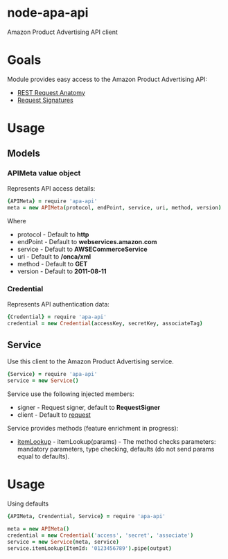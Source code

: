 node-apa-api
============

Amazon Product Advertising API client

# Goals

Module provides easy access to the Amazon Product Advertising API:

* [REST Request Anatomy](http://docs.aws.amazon.com/AWSECommerceService/latest/DG/AnatomyOfaRESTRequest.html)
* [Request Signatures](http://docs.aws.amazon.com/AWSECommerceService/latest/DG/rest-signature.html)

# Usage

## Models

### APIMeta value object

Represents API access details:

```coffeescript
{APIMeta} = require 'apa-api'
meta = new APIMeta(protocol, endPoint, service, uri, method, version)
```

Where

* protocol - Default to **http**
* endPoint - Default to **webservices.amazon.com**
* service - Default to **AWSECommerceService**
* uri - Default to **/onca/xml**
* method - Default to **GET**
* version - Default to **2011-08-11**

### Credential

Represents API authentication data:

```coffeescript
{Credential} = require 'apa-api'
credential = new Credential(accessKey, secretKey, associateTag)
```

## Service
 
Use this client to the Amazon Product Advertising service.

```coffeescript
{Service} = require 'apa-api'
service = new Service()
```

Service use the following injected members:

* signer - Request signer, default to **RequestSigner**
* client - Default to [request](https://github.com/request/request)

Service provides methods (feature enrichment in progress):

* [itemLookup](http://docs.aws.amazon.com/AWSECommerceService/latest/DG/ItemLookup.html) - itemLookup(params) -
The method checks parameters: mandatory parameters, type checking, defaults (do not send params equal to defaults).

# Usage

Using defaults

```coffeescript
{APIMeta, Crendential, Service} = require 'apa-api'

meta = new APIMeta()
credential = new Credential('access', 'secret', 'associate')
service = new Service(meta, service)
service.itemLookup(ItemId: '0123456789').pipe(output)
```
